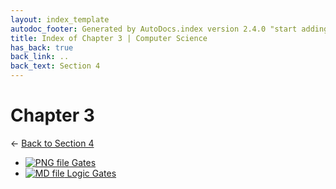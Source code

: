 ```yaml
---
layout: index_template
autodoc_footer: Generated by AutoDocs.index version 2.4.0 "start adding backlinks" ⓒ Starwort, 2020
title: Index of Chapter 3 | Computer Science
has_back: true
back_link: ..
back_text: Section 4
---
```


# **Chapter 3**

← [Back to Section 4](..)

- [![PNG file](https://img.icons8.com/windows/512/03dac6/image-document.png) Gates](./gates.png)
- [![MD file](https://img.icons8.com/windows/512/03dac6/regular-document.png) Logic Gates](./logic_gates.html)
